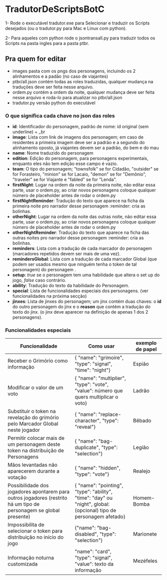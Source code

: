 # TradutorDeScriptsBotC

1- Rode o executável tradutor.exe para Selecionar e traduzir os Scripts desejados (ou o tradutor.py para Mac e Linux com python).

2- Para aqueles com python rode o jsontransall.py para traduzir todos os Scripts na pasta ingles para a pasta ptbr.

## Pra quem for editar
- images pasta com os pngs dos personagens, incluindo os 2 alinhamentos e a padão (no caso de viajantes)
- ptbr/all.json contém todas as roles traduzidas, qualquer mudança na traduções deve ser feita nesse arquivo.
- ordem.py contém a ordem da noite, qualquer mudança deve ser feita nesse arquivo e roda-lo para atualizar no ptbr/all.json
- tradutor.py versão python do executável

### O que significa cada chave no json das roles
- **id**: Identificador do personagem, padrão de nome: id original (sem underline) + \_br
- **image**: Lista com link de imagens dos personagem; em caso de residentes a primeira imagem deve ser a padrão e a segundo do alinhamento oposto, já viajantes devem ser a padrão, do bem e do mau
- **name**: Nome traduzido do personagem
- **edition**: Edição do personagem, para personagens experimentais, enquanto eles não tem edição esse campo é vazio.
- **team**: O tipo do personagem; "townsfolk" se for Cidadão, "outsider" se for Forasteiro, "minion" se for Lacaio, "demon" se for "Demônio", "traveler" se for Viajante e "fabled" se for "Lenda".
- **firstNight**: Lugar na ordem da noite da primeira noite, não editar essa parte, usar o ordem.py, ao criar novos personagens coloque qualquer número de placeholder antes de rodar o ordem.py
- **firstNightReminder**: Tradução do texto que aparece na ficha da primeira noite pro narrador desse personagem :reminder: cria as bolinhas.
- **otherNight**: Lugar na ordem da noite das outras noite, não editar essa parte, usar o ordem.py, ao criar novos personagens coloque qualquer número de placeholder antes de rodar o ordem.py
- **otherNightReminder**: Tradução do texto que aparece na ficha das outras noites pro narrador desse personagem :reminder: cria as bolinhas.
- **reminders**: Lista com a tradução de cada marcador do personagem (marcadores repetidos devem ser mais de uma vez).
- **remindersGlobal**: Lista com a tradução de cada marcador Global (que podem ser usados mesmo que ninguém tenha o token de tal personagem) do personagem .
- **setup**: *true* se o personagem tem uma habilidade que altera o set up do jogo, *false* caso contrário.
- **ability**: Tradução do texto da habilidade do Personagem.
- **special**: Lista de funcionalidades especiais dos personagens. (ver funcionalidades na próxima secção)
- **jinxes**: Lista de jinxes do personagem; um jinx contém duas chaves: o **id** do outro personagem do jinx e o **reason** que contém a tradução do texto do jinx. (o jinx deve aparecer na definição de  apenas 1 dos 2 personagens).

### Funcionalidades especiais
| Funcionalidade | Como usar | exemplo de papel |
| ---------------| --------- | ---------------- |
| Receber o Grimório como informação | { "name": "grimoire", "type": "signal", "time": "night"} | Espião |
| Modificar o valor de um voto | { "name": "multiplier", "type": "vote", "value": número que quers multiplicar o voto}| Ladrão |
| Substituir o token na revelação do grimório pelo Marcador Global neste jogador| { "name": "replace-character", "type": "reveal"} | Bêbado |
| Permitir colocar mais de um personagem deste token na distribuição de Personagens | { "name": "bag-duplicate", "type": "selection"} | Legião |
| Mãos levantadas não aparecerem durante a votação | { "name": "hidden", "type": "vote"} | Realejo 
| Possibilidade dos jogadores apontarem para outros jogadores (restrito há um tipo de personagem se global presente)| { "name": "pointing", "type": "ability", "time": "day" ou "night", global: (opcional) tipo de personagem afetado} | Homem-Bomba |
| Impossibilita de selecionar o token para distribuição no início do jogo | {"name": "bag-disabled", "type": "selection"} | Marionete |
| Informação noturna customizada | "name": "card", "type": "signal", "value": texto da informação | Mezéfeles |
